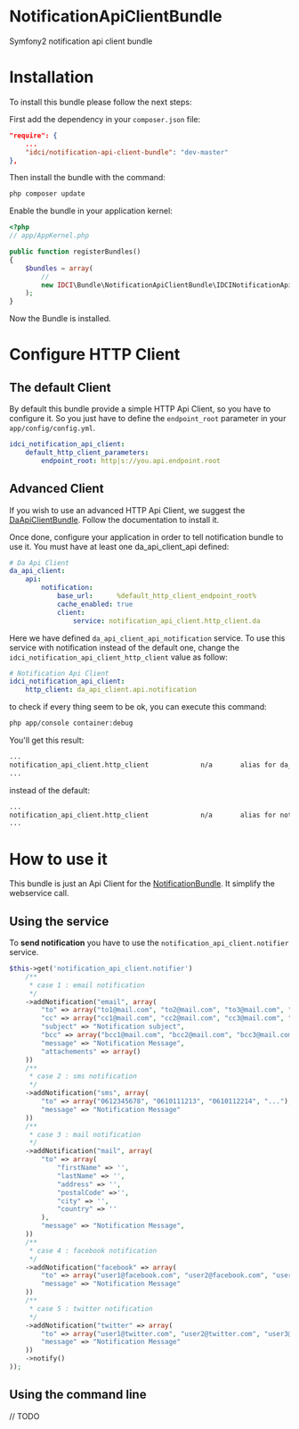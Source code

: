 NotificationApiClientBundle
===========================

Symfony2 notification api client bundle


Installation
============

To install this bundle please follow the next steps:

First add the dependency in your `composer.json` file:

```json
"require": {
    ...
    "idci/notification-api-client-bundle": "dev-master"
},
```

Then install the bundle with the command:

```sh
php composer update
```

Enable the bundle in your application kernel:

```php
<?php
// app/AppKernel.php

public function registerBundles()
{
    $bundles = array(
        //
        new IDCI\Bundle\NotificationApiClientBundle\IDCINotificationApiClientBundle(),
    );
}
```

Now the Bundle is installed.


Configure HTTP Client
=====================

The default Client
------------------

By default this bundle provide a simple HTTP Api Client, so you have to configure it.
So you just have to define the `endpoint_root` parameter in your `app/config/config.yml`.

```yml
idci_notification_api_client:
    default_http_client_parameters:
        endpoint_root: http|s://you.api.endpoint.root
```

Advanced Client
---------------

If you wish to use an advanced HTTP Api Client, we suggest the [DaApiClientBundle](https://github.com/Gnuckorg/DaApiClientBundle).
Follow the documentation to install it.

Once done, configure your application in order to tell notification bundle to use it.
You must have at least one da_api_client_api defined:

```yml
# Da Api Client
da_api_client:
    api:
        notification:
            base_url:      %default_http_client_endpoint_root%
            cache_enabled: true
            client:
                service: notification_api_client.http_client.da
```

Here we have defined `da_api_client_api_notification` service.
To use this service with notification instead of the default one, change the 
`idci_notification_api_client_http_client` value as follow:

```yml
# Notification Api Client
idci_notification_api_client:
    http_client: da_api_client.api.notification
```

to check if every thing seem to be ok, you can execute this command:

```sh
php app/console container:debug
```

You'll get this result:

```sh
...
notification_api_client.http_client             n/a       alias for da_api_client.api.notification
...
```

instead of the default:

```sh
...
notification_api_client.http_client             n/a       alias for notification_api_client.http_client.default
...
```


How to use it
=============

This bundle is just an Api Client for the [NotificationBundle](https://github.com/IDCI-Consulting/NotificationBundle).
It simplify the webservice call.

Using the service
-----------------

To **send notification** you have to use the `notification_api_client.notifier` service.

```php
$this->get('notification_api_client.notifier')
    /**
     * case 1 : email notification
     */
    ->addNotification("email", array(
        "to" => array("to1@mail.com", "to2@mail.com", "to3@mail.com", "..."),
        "cc" => array("cc1@mail.com", "cc2@mail.com", "cc3@mail.com", "..."),
        "subject" => "Notification subject",
        "bcc" => array("bcc1@mail.com", "bcc2@mail.com", "bcc3@mail.com", "..."),
        "message" => "Notification Message",
        "attachements" => array()
    ))
    /**
     * case 2 : sms notification
     */
    ->addNotification("sms", array(
        "to" => array("0612345678", "0610111213", "0610112214", "..."),
        "message" => "Notification Message"
    ))
    /**
     * case 3 : mail notification
     */
    ->addNotification("mail", array(
        "to" => array(
            "firstName" => '',
            "lastName" => '',
            "address" => '',
            "postalCode" =>'',
            "city" => '',
            "country" => ''
        ),
        "message" => "Notification Message",
    ))
    /**
     * case 4 : facebook notification
     */
    ->addNotification("facebook" => array(
        "to" => array("user1@facebook.com", "user2@facebook.com", "user3@facebook.com", "..."),
        "message" => "Notification Message"
    ))
    /**
     * case 5 : twitter notification
     */
    ->addNotification("twitter" => array(
        "to" => array("user1@twitter.com", "user2@twitter.com", "user3@twitter.com", "..."),
        "message" => "Notification Message"
    ))
    ->notify()
));
```

Using the command line
----------------------

// TODO

